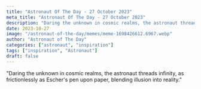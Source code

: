 ```yaml
---
title: "Astronaut Of The Day - 27 October 2023"
meta_title: "Astronaut Of The Day - 27 October 2023"
description: "Daring the unknown in cosmic realms, the astronaut threads infinity, as frictionlessly as Escher's pen upon paper, blending illusion into reality."
date: 2023-10-27
image: "/astronaut-of-the-day/memes/meme-1698426612.6967.webp"
author: "Astronaut of The Day"
categories: ["astronaut", "inspiration"]
tags: ["inspiration", "Astronaut"]
draft: false
---
```

"Daring the unknown in cosmic realms, the astronaut threads infinity, as frictionlessly as Escher's pen upon paper, blending illusion into reality."
        